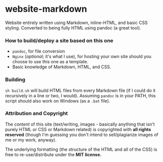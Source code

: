 # website-markdown

Website entirely written using Markdown, inline-HTML, and basic CSS styling. Converted to being fully HTML using pandoc (a great tool).

### How to build/deploy a site based on this one
- `pandoc`, for file conversion
- `Nginx` (_optional_; it's what I use), for hosting your own site should you choose to use this one as a template.
- Basic knowledge of Markdown, HTML, and CSS.

### Building

`sh build.sh` will build HTML files from every Markdown file (if I could do it recursively in a line or two, I would). Assuming `pandoc` is in your PATH, this script should also work on Windows (as a `.bat` file).

### Attribution and Copyright

The *content* of this site (text/writing, images - basically anything that isn't purely HTML or CSS or Markdown related) is copyrighted with **all rights reserved** (though I'm guessing you don't intend to sell/plagiarize images of me or my work, anyway).

The underlying formatting (the structure of the HTML and all of the CSS) is free to re-use/distribute under the **MIT license.**
